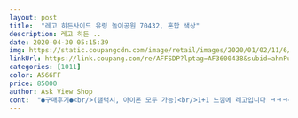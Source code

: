 ```yaml
---
layout: post 
title:  "레고 히든사이드 유령 놀이공원 70432, 혼합 색상" 
description: 레고 히든 ..
date: 2020-04-30 05:15:39 
img: https://static.coupangcdn.com/image/retail/images/2020/01/02/11/6/9e70590a-38e3-40ad-970e-fc19037d3b9f.jpg 
linkUrl: https://link.coupang.com/re/AFFSDP?lptag=AF3600438&subid=ahnPublicAsk&pageKey=1139170187&itemId=2109819624&vendorItemId=70354847024&traceid=V0-113-05f3fa6c91f512b3 
categories: [1011] 
color: A566FF 
price: 85000 
author: Ask View Shop 
cont:  "●구매후기●<br/>(갤럭시, 아이폰 모두 가능)<br/>1+1 느낌에 레고입니다 ㅋㅋㅋ<br/>1.<br/> 설명서를 보며 만들기 순서에 따라 레고를 조립한다.<br/><br/>1번 봉지에는 삐에로 점프대(?) 조각들 2번 봉지에는 빨간 철근쪽(?)<br/>2.<br/> 휴대폰으로 ✨레고 히든사이드✨앱을 다운받는다.<br/><br/>3.<br/> 다운 받은 앱을 실행 시킨 후<br/>30대 초반 성인 2인 기준 2시간~3시간 정도 걸렸습니다... <br/><br/>3번 봉지에는 유원지 너낌나는 장난감가게st 조각들이 들어있어서,<br/>6살 아이도 엄마가 조금 도와주고 블럭 찾아주면<br/>AR 증강현실이 가능한 레고라니 ㅜㅜㅜ<br/>♡ 가격 : 67,660원<br/>♡ 놀이방법<br/>♡ 상품명 : 레고 히든사이드 유령 놀이공원<br/>♡ 아쉬운점<br/>♡ 조립시간 : 2<br/> -3시간 (7세 남아 기준)<br/>♡ 좋은점<br/>✔️ 귀신 무서워하는 아이도 가능<br/>✔️ 기존 레고와의 병합놀이<br/>✔️ 레고 조립을 통해 집중력 향상<br/>✔️ 앱을 통해 AR(증강현실)놀이가 가능<br/>✔️ 조금은 사악한 가격<br/>✔️ 흥미유발 지속성<br/>✨가격이 오르락내리락 하는데 장바구니에 킵해놨다가 가격 내려갔을 때 사는걸 추천해요✨<br/>✨레고히든사이드✨앱을 실행 시킨 후 카메라를 통해<br/>갤럭시(안드로이드), 아이폰(IOS) 상관없이 다 가능한<br/>그 대신 완성도 있는 작품을 손에 넣을 수 있죠 ㅎㅎ<br/>그냥 같이 찍었어요<br/>기존에 레고 세트들이 많은데 그 레고들로도 AR을 충분히 만들 수 있다고 생각을 해요~ 레고시티 트레일러처럼 각 타이틀별로 AR이 가능한 제품들을 선보였지만 기존 레고 활용성은 떨어져서... <br/> ㅠㅠ 기존 레고들을 활용할 수 있는 앱도 나왔으면 좋겠어요~<br/>놀이공원 시리지를 선택했어요<br/>다 완성하기엔 시간이 늦어서<br/>다 해보고파요 ㅠㅠㅠㅠ<br/>다른 히든사이드 시리즈도 야금야금 모아서<br/>다음날 퇴근 후 완성 했어요~<br/>도움이 되지않을까해요.<br/>.<br/><br/>두 모녀가 재밌게 조립했어요~<br/>딸램이가 공주공주 핑크핑크 한 레고만 좋아하는지라<br/>딸아이에게 놀이동산 만들자며 우겨보았지요^^ ㅋㅋㅋㅋ<br/>또 안 치우면 엄마가 씅을 내니께.<br/>.<br/><br/>라떼는 완성하면.<br/>.<br/> 완성했다^^! 하고 바로 칼해체 후 장난감 상자속으로 들어갓거든여.<br/>.<br/><br/>레고 그냥 놔둬서 굴러다니다 발로 밟으면 극심한 고통이.<br/>.<br/><br/>레고 까막눈인 제가 봐도 알 정도니 레고 잘하는 아이들은 안보고도 정말 잘 만들듯해요.<br/><br/>레고 만들때 집중력이 최고조에 달해서 방에서 나오지도 않고 계속 조립만 하고 있더라구요~ 덕분에 커피타임 ㅋㅋ<br/>레고 조각들 역시 순번대로 비닐에 동봉돼있어요 총 세 봉지고,<br/>레고 조각을 바닥에 자꾸 떨어뜨려서 조각 찾고 줍느라 시간이 더 걸린것도 있네여.<br/>.<br/><br/>레고 조립 후 또다른 놀이가 가능하기에 아이가 계속 흥미있어 하더라구요~ 점심 먹은 후에 레고 조립 시작해서 완성하고 놀기까지 3<br/> -4시간 뚝딱!<br/>레고 캐릭터 인형은 5명이 들어있어요~<br/>레고는 초딩 1학년인가 아주 어릴때 접해보고 증말 오랜만에.<br/>.<br/> 만들어봤어요<br/>매우 직관적으로 써있습니다.<br/>.<br/><br/>무섭게 나오는 유령이 아니고 귀염뽀짝해서 무서워하는 아이들도 쉽게 놀 수 있어요 ^^<br/>무시무시한 유령이 뜨아아악! ㅋㅋㅋㅋ<br/>바로 히든사이드 어플 설치하여 플레이 해봤는데<br/>반나절 걸리지않을까 했는데 아주 큰 성과였어요.<br/>.<br/><br/>사실 제가 더 해보고 싶어서 구입했는데<br/>사진은 저희집 고양이도 찍혔는데 아무리 내려도 자꾸 올라와서리.<br/>.<br/><br/>새삼 세상 참 좋아졌다고 생각합니다 ㅋㅋㅋ<br/>설명서 보고 척척 맞춥니다!<br/>설명서가 1번부터 번호순으로 조립 순서가 나열되어 있어요.<br/><br/>손으로 또 툭 내리면 놀이기구가 슝 (표현력 한계ㅋㅋㅋㅋ)<br/>손으로 툭 밀치면 열차가 슝 내려가고<br/>순번대로 차근차근 하나씩 완성하고 뜯는것이 좋을 것 같습니당.<br/><br/>시국이 시국인지라 집에서 남편과 오순도순 레고를 만들어보았습니다.<br/><br/>시리즈 중에 그래도 아이도 재밌는 놀수 있는걸 찾다보니<br/>신기해서 ㅋㅋㅋㅋ 둘다 우와 우와... <br/>.<br/><br/>아무래도 일반 레고보다도 가격이 조금 더 있어요~<br/>아이가 싫다해서 ㅋㅋㅋ 일단 보관만 해뒀어요<br/>아이가 유령나오면 무서워 할까 걱정 했는데<br/>아이와 즐겁게 보낸 레고 후기였습니다^^<br/>어플로 AR하는 신기함도 있지만<br/>어플을 다운 받아서 (구글 플레이 <br/> - 레고 히든사이드)<br/>올라가면서 삐에로 얼굴이 열리고<br/>완성 하자마자<br/>완성 후 레고자체만으로 좋은 놀이가 돼요<br/>완성 후, 더 최신식으로 즐길 수 있는데, 카메라로 완성된 장난감을 스캔을 하면 뭔 유령이 나오더라구요.<br/> 챕터별로 유령을 신나게 잡으면 됩니다.<br/><br/>완성 후에는<br/>요즘 아이들은 증말 최신식으로 놀 수 있구나 싶어서 감탄했어여.<br/>.<br/><br/>유령 잡으라고 난리고 ㅋㅋ신기해하고 재밌어 했어요<br/>유령으로 변신 가능한 얼굴도 있는데<br/>이 기회에 저는 레고 하우스 시리즈를 한번 구매해보려고요.<br/>.<br/> 재미있었어요.<br/><br/>이 많은걸 언제 다 만들지... <br/> 싶어도 따라하다보면 조각이 없어져있어요.<br/>.<br/><br/>이 상품평은 아이들을 위한 평이라기보다 저같은 성인들이 읽으면 구매에<br/>이렇게 집에서 같이 놀 수 있어 좋네요<br/>잘 받았습니다!<br/>저같이 다 큰 성인들도 취미 만들기로 한번쯤 구매해봐도 좋을 것 같아요.<br/>.<br/><br/>전 완성을 했다는 것에 너무나 만족을 하고 나름 만들면서 재미있더라구요.<br/><br/>제품을 스캔해주면 어플놀이시작!<br/>조립 설명서가 들어있는데 첨보고 핸드폰 설명서보다 넘 두꺼워서 당황스러웠으나<br/>조립하고 관상용으로만 두던 기존의 레고와는 다르게<br/>증강현실 속에서 미니 게임, 미션 등을 하며 놀이한다.<br/><br/>코로나 때문에 밖에서 놀지도 못하는데 ㅜㅜ<br/>퇴근 후 받자마자 아이랑 1번 비닐팩 조립 하고<br/>플레이도 하고 어플로 게임도 할 수 있는<br/>혼자서 처음부터 끝까지 만든다고 했을때 2시간 10분정도 걸렸어요 :<br/> -)<br/>(갤럭시, 아이폰 모두 가능)<br/>1+1 느낌에 레고입니다 ㅋㅋㅋ<br/>1.<br/> 설명서를 보며 만들기 순서에 따라 레고를 조립한다.<br/><br/>1번 봉지에는 삐에로 점프대(?) 조각들 2번 봉지에는 빨간 철근쪽(?)<br/>2.<br/> 휴대폰으로 ✨레고 히든사이드✨앱을 다운받는다.<br/><br/>3.<br/> 다운 받은 앱을 실행 시킨 후<br/>30대 초반 성인 2인 기준 2시간~3시간 정도 걸렸습니다... <br/><br/>3번 봉지에는 유원지 너낌나는 장난감가게st 조각들이 들어있어서,<br/>6살 아이도 엄마가 조금 도와주고 블럭 찾아주면<br/>AR 증강현실이 가능한 레고라니 ㅜㅜㅜ<br/>♡ 가격 : 67,660원<br/>♡ 놀이방법<br/>♡ 상품명 : 레고 히든사이드 유령 놀이공원<br/>♡ 아쉬운점<br/>♡ 조립시간 : 2<br/> -3시간 (7세 남아 기준)<br/>♡ 좋은점<br/>✔️ 귀신 무서워하는 아이도 가능<br/>✔️ 기존 레고와의 병합놀이<br/>✔️ 레고 조립을 통해 집중력 향상<br/>✔️ 앱을 통해 AR(증강현실)놀이가 가능<br/>✔️ 조금은 사악한 가격<br/>✔️ 흥미유발 지속성<br/>✨가격이 오르락내리락 하는데 장바구니에 킵해놨다가 가격 내려갔을 때 사는걸 추천해요✨<br/>✨레고히든사이드✨앱을 실행 시킨 후 카메라를 통해<br/>갤럭시(안드로이드), 아이폰(IOS) 상관없이 다 가능한<br/>그 대신 완성도 있는 작품을 손에 넣을 수 있죠 ㅎㅎ<br/>그냥 같이 찍었어요<br/>기존에 레고 세트들이 많은데 그 레고들로도 AR을 충분히 만들 수 있다고 생각을 해요~ 레고시티 트레일러처럼 각 타이틀별로 AR이 가능한 제품들을 선보였지만 기존 레고 활용성은 떨어져서... <br/> ㅠㅠ 기존 레고들을 활용할 수 있는 앱도 나왔으면 좋겠어요~<br/>놀이공원 시리지를 선택했어요<br/>다 완성하기엔 시간이 늦어서<br/>다 해보고파요 ㅠㅠㅠㅠ<br/>다른 히든사이드 시리즈도 야금야금 모아서<br/>다음날 퇴근 후 완성 했어요~<br/>도움이 되지않을까해요.<br/>.<br/><br/>두 모녀가 재밌게 조립했어요~<br/>딸램이가 공주공주 핑크핑크 한 레고만 좋아하는지라<br/>딸아이에게 놀이동산 만들자며 우겨보았지요^^ ㅋㅋㅋㅋ<br/>또 안 치우면 엄마가 씅을 내니께.<br/>.<br/><br/>라떼는 완성하면.<br/>.<br/> 완성했다^^! 하고 바로 칼해체 후 장난감 상자속으로 들어갓거든여.<br/>.<br/><br/>레고 그냥 놔둬서 굴러다니다 발로 밟으면 극심한 고통이.<br/>.<br/><br/>레고 까막눈인 제가 봐도 알 정도니 레고 잘하는 아이들은 안보고도 정말 잘 만들듯해요.<br/><br/>레고 만들때 집중력이 최고조에 달해서 방에서 나오지도 않고 계속 조립만 하고 있더라구요~ 덕분에 커피타임 ㅋㅋ<br/>레고 조각들 역시 순번대로 비닐에 동봉돼있어요 총 세 봉지고,<br/>레고 조각을 바닥에 자꾸 떨어뜨려서 조각 찾고 줍느라 시간이 더 걸린것도 있네여.<br/>.<br/><br/>레고 조립 후 또다른 놀이가 가능하기에 아이가 계속 흥미있어 하더라구요~ 점심 먹은 후에 레고 조립 시작해서 완성하고 놀기까지 3<br/> -4시간 뚝딱!<br/>레고 캐릭터 인형은 5명이 들어있어요~<br/>레고는 초딩 1학년인가 아주 어릴때 접해보고 증말 오랜만에.<br/>.<br/> 만들어봤어요<br/>매우 직관적으로 써있습니다.<br/>.<br/><br/>무섭게 나오는 유령이 아니고 귀염뽀짝해서 무서워하는 아이들도 쉽게 놀 수 있어요 ^^<br/>무시무시한 유령이 뜨아아악! ㅋㅋㅋㅋ<br/>바로 히든사이드 어플 설치하여 플레이 해봤는데<br/>반나절 걸리지않을까 했는데 아주 큰 성과였어요.<br/>.<br/><br/>사실 제가 더 해보고 싶어서 구입했는데<br/>사진은 저희집 고양이도 찍혔는데 아무리 내려도 자꾸 올라와서리.<br/>.<br/><br/>새삼 세상 참 좋아졌다고 생각합니다 ㅋㅋㅋ<br/>설명서 보고 척척 맞춥니다!<br/>설명서가 1번부터 번호순으로 조립 순서가 나열되어 있어요.<br/><br/>손으로 또 툭 내리면 놀이기구가 슝 (표현력 한계ㅋㅋㅋㅋ)<br/>손으로 툭 밀치면 열차가 슝 내려가고<br/>순번대로 차근차근 하나씩 완성하고 뜯는것이 좋을 것 같습니당.<br/><br/>시국이 시국인지라 집에서 남편과 오순도순 레고를 만들어보았습니다.<br/><br/>시리즈 중에 그래도 아이도 재밌는 놀수 있는걸 찾다보니<br/>신기해서 ㅋㅋㅋㅋ 둘다 우와 우와... <br/>.<br/><br/>아무래도 일반 레고보다도 가격이 조금 더 있어요~<br/>아이가 싫다해서 ㅋㅋㅋ 일단 보관만 해뒀어요<br/>아이가 유령나오면 무서워 할까 걱정 했는데<br/>아이와 즐겁게 보낸 레고 후기였습니다^^<br/>어플로 AR하는 신기함도 있지만<br/>어플을 다운 받아서 (구글 플레이 <br/> - 레고 히든사이드)<br/>올라가면서 삐에로 얼굴이 열리고<br/>완성 하자마자<br/>완성 후 레고자체만으로 좋은 놀이가 돼요<br/>완성 후, 더 최신식으로 즐길 수 있는데, 카메라로 완성된 장난감을 스캔을 하면 뭔 유령이 나오더라구요.<br/> 챕터별로 유령을 신나게 잡으면 됩니다.<br/><br/>완성 후에는<br/>요즘 아이들은 증말 최신식으로 놀 수 있구나 싶어서 감탄했어여.<br/>.<br/><br/>유령 잡으라고 난리고 ㅋㅋ신기해하고 재밌어 했어요<br/>유령으로 변신 가능한 얼굴도 있는데<br/>이 기회에 저는 레고 하우스 시리즈를 한번 구매해보려고요.<br/>.<br/> 재미있었어요.<br/><br/>이 많은걸 언제 다 만들지... <br/> 싶어도 따라하다보면 조각이 없어져있어요.<br/>.<br/><br/>이 상품평은 아이들을 위한 평이라기보다 저같은 성인들이 읽으면 구매에<br/>이렇게 집에서 같이 놀 수 있어 좋네요<br/>잘 받았습니다!<br/>저같이 다 큰 성인들도 취미 만들기로 한번쯤 구매해봐도 좋을 것 같아요.<br/>.<br/><br/>전 완성을 했다는 것에 너무나 만족을 하고 나름 만들면서 재미있더라구요.<br/><br/>제품을 스캔해주면 어플놀이시작!<br/>조립 설명서가 들어있는데 첨보고 핸드폰 설명서보다 넘 두꺼워서 당황스러웠으나<br/>조립하고 관상용으로만 두던 기존의 레고와는 다르게<br/>증강현실 속에서 미니 게임, 미션 등을 하며 놀이한다.<br/><br/>코로나 때문에 밖에서 놀지도 못하는데 ㅜㅜ<br/>퇴근 후 받자마자 아이랑 1번 비닐팩 조립 하고<br/>플레이도 하고 어플로 게임도 할 수 있는<br/>혼자서 처음부터 끝까지 만든다고 했을때 2시간 10분정도 걸렸어요 :<br/> -)<br/>" 
---
```

